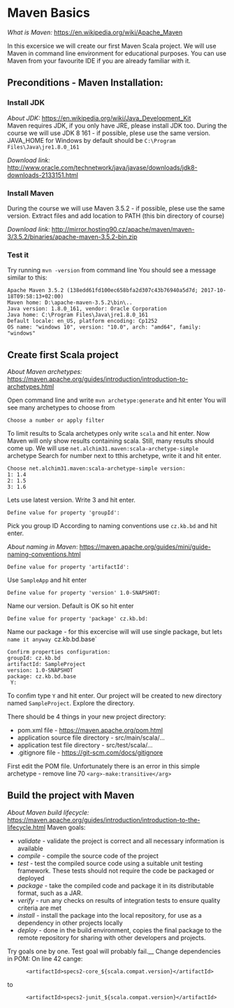 # Maven Basics
_What is Maven:_ https://en.wikipedia.org/wiki/Apache_Maven<br/>

In this excersice we will create our first Maven Scala project.
We will use Maven in command line environment for educational purposes. You can use Maven from your favourite IDE if you are  already familiar with it.

## Preconditions - Maven Installation:

### Install JDK
_About JDK:_ https://en.wikipedia.org/wiki/Java_Development_Kit<br/>
Maven requires JDK, if you only have JRE, please install JDK too.
During the course we will use JDK 8 161 - if possible, plese use the same version.
JAVA_HOME for Windows by default should be `C:\Program Files\Java\jre1.8.0_161`<br />

_Download link:_ http://www.oracle.com/technetwork/java/javase/downloads/jdk8-downloads-2133151.html

### Install Maven
During the course we will use Maven 3.5.2 - if possible, plese use the same version.
Extract files and add location to PATH (this bin directory of course)<br />

_Download link:_ http://mirror.hosting90.cz/apache/maven/maven-3/3.5.2/binaries/apache-maven-3.5.2-bin.zip

### Test it
Try running `mvn -version` from command line
You should see a message similar to this:
```
Apache Maven 3.5.2 (138edd61fd100ec658bfa2d307c43b76940a5d7d; 2017-10-18T09:58:13+02:00)
Maven home: D:\apache-maven-3.5.2\bin\..
Java version: 1.8.0_161, vendor: Oracle Corporation
Java home: C:\Program Files\Java\jre1.8.0_161
Default locale: en_US, platform encoding: Cp1252
OS name: "windows 10", version: "10.0", arch: "amd64", family: "windows"
```


## Create first Scala project
_About Maven archetypes:_ https://maven.apache.org/guides/introduction/introduction-to-archetypes.html<br/>

Open command line and write `mvn archetype:generate` and hit enter
You will see many archetypes to choose from
```
Choose a number or apply filter
```
To limit results to Scala archetypes only write `scala` and hit enter. Now Maven will only show results containing scala.
Still, many results should come up. We will use `net.alchim31.maven:scala-archetype-simple` archetype
Search for number next to tthis archetype, write it and hit enter.
```
Choose net.alchim31.maven:scala-archetype-simple version:
1: 1.4
2: 1.5
3: 1.6
```
Lets use latest version. Write 3 and hit enter.
```
Define value for property 'groupId':
```
Pick you group ID
According to naming conventions use `cz.kb.bd` and hit enter. <br />

_About naming in Maven_: https://maven.apache.org/guides/mini/guide-naming-conventions.html
```
Define value for property 'artifactId':
```
Use `SampleApp` and hit enter
```
Define value for property 'version' 1.0-SNAPSHOT:
```
Name our version. Default is OK so hit enter
```
Define value for property 'package' cz.kb.bd:
```
Name our package - for this excercise will will use single package, but let`s name it anyway `cz.kb.bd.base`
```
Confirm properties configuration:
groupId: cz.kb.bd
artifactId: SampleProject
version: 1.0-SNAPSHOT
package: cz.kb.bd.base
 Y: 
 ```
 To confim type `Y` and hit enter. Our project will be created to new directory named `SampleProject`.
 Explore the directory.
 
 There should be 4 things in your new project directory:
   * pom.xml file - https://maven.apache.org/pom.html
   * application source file directory - src/main/scala/...
   * application test file directory - src/test/scala/...
   * .gitignore file - https://git-scm.com/docs/gitignore
 
 First edit the POM file. 
 Unfortunately there is an error in this simple archetype - remove line 70 `<arg>-make:transitive</arg>`
 
 

## Build the project with Maven
_About Maven build lifecycle:_ https://maven.apache.org/guides/introduction/introduction-to-the-lifecycle.html
Maven goals:
  * _validate_ - validate the project is correct and all necessary information is available
  * _compile_ - compile the source code of the project
  * _test_ - test the compiled source code using a suitable unit testing framework. These tests should not require the code be packaged or deployed
  * _package_ - take the compiled code and package it in its distributable format, such as a JAR.
  * _verify_ - run any checks on results of integration tests to ensure quality criteria are met
  * _install_ - install the package into the local repository, for use as a dependency in other projects locally
  * _deploy_ - done in the build environment, copies the final package to the remote repository for sharing with other developers and projects.
  
  
Try goals one by one.
Test goal will probably fail.__
Change dependencies in POM: On line 42 cange:
```
      <artifactId>specs2-core_${scala.compat.version}</artifactId>
```
to
```
      <artifactId>specs2-junit_${scala.compat.version}</artifactId>
```
 

